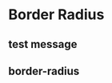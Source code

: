 # Border Radius

## test message

## border-radius

<dockit-css-showcases css-props-prefix="--border-radius" component-class="box wide" style-key="border-radius"></dockit-css-showcases>
